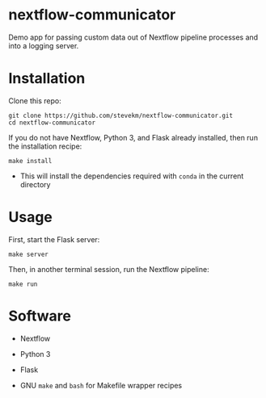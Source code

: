 # nextflow-communicator

Demo app for passing custom data out of Nextflow pipeline processes and into a logging server.

# Installation

Clone this repo:

```
git clone https://github.com/stevekm/nextflow-communicator.git
cd nextflow-communicator
```

If you do not have Nextflow, Python 3, and Flask already installed, then run the installation recipe:

```
make install
```

- This will install the dependencies required with `conda` in the current directory

# Usage

First, start the Flask server:

```
make server
```

Then, in another terminal session, run the Nextflow pipeline:

```
make run
```

# Software

- Nextflow

- Python 3

- Flask

- GNU `make` and `bash` for Makefile wrapper recipes
